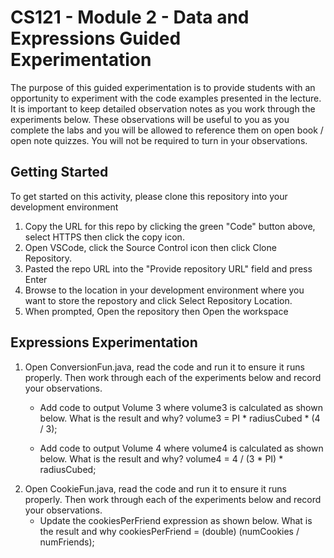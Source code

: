 # CS121 - Module 2 - Data and Expressions Guided Experimentation
The purpose of this guided experimentation is to provide students with an opportunity to experiment with the code examples presented in the lecture. It is important to keep detailed observation notes as you work through the experiments below. These observations will be useful to you as you complete the labs and you will be allowed to reference them on open book / open note quizzes. You will not be required to turn in your observations.
## Getting Started
To get started on this activity, please clone this repository into your development environment
1. Copy the URL for this repo by clicking the green "Code" button above, select HTTPS then click the copy icon.
2. Open VSCode, click the Source Control icon then click Clone Repository.
3. Pasted the repo URL into the "Provide repository URL" field and press Enter
4. Browse to the location in your development environment where you want to store the repostory and click Select Repository Location.
5. When prompted, Open the repository then Open the workspace

## Expressions Experimentation
1. Open ConversionFun.java, read the code and run it to ensure it runs properly.  Then work through each of the experiments below and record your observations.
    - Add code to output Volume 3 where volume3 is calculated as shown below. What is the result and why?
            volume3 = PI * radiusCubed * (4 / 3);
 
    - Add code to output Volume 4 where volume4 is calculated as shown below. What is the result and why?
            volume4 = 4 / (3 * PI) * radiusCubed;
1. Open CookieFun.java, read the code and run it to ensure it runs properly.  Then work through each of the experiments below and record your observations.
    - Update the cookiesPerFriend expression as shown below. What is the result and why
            cookiesPerFriend = (double) (numCookies / numFriends);
